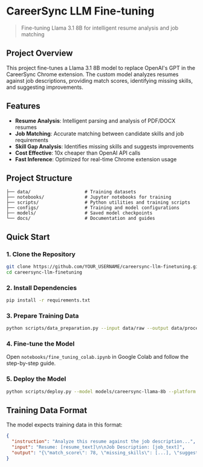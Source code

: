 # CareerSync LLM Fine-tuning

> Fine-tuning Llama 3.1 8B for intelligent resume analysis and job matching

##  Project Overview

This project fine-tunes a Llama 3.1 8B model to replace OpenAI's GPT in the CareerSync Chrome extension. The custom model analyzes resumes against job descriptions, providing match scores, identifying missing skills, and suggesting improvements.

##  Features

- **Resume Analysis**: Intelligent parsing and analysis of PDF/DOCX resumes
- **Job Matching**: Accurate matching between candidate skills and job requirements
- **Skill Gap Analysis**: Identifies missing skills and suggests improvements
- **Cost Effective**: 10x cheaper than OpenAI API calls
- **Fast Inference**: Optimized for real-time Chrome extension usage

##  Project Structure

```
├── data/                    # Training datasets
├── notebooks/               # Jupyter notebooks for training
├── scripts/                 # Python utilities and training scripts
├── configs/                 # Training and model configurations
├── models/                  # Saved model checkpoints
└── docs/                    # Documentation and guides
```

##  Quick Start

### 1. Clone the Repository
```bash
git clone https://github.com/YOUR_USERNAME/careersync-llm-finetuning.git
cd careersync-llm-finetuning
```

### 2. Install Dependencies
```bash
pip install -r requirements.txt
```

### 3. Prepare Training Data
```bash
python scripts/data_preparation.py --input data/raw --output data/processed
```

### 4. Fine-tune the Model
Open `notebooks/fine_tuning_colab.ipynb` in Google Colab and follow the step-by-step guide.

### 5. Deploy the Model
```bash
python scripts/deploy.py --model models/careersync-llama-8b --platform huggingface
```

##  Training Data Format

The model expects training data in this format:

```json
{
  "instruction": "Analyze this resume against the job description...",
  "input": "Resume: [resume_text]\n\nJob Description: [job_text]",
  "output": "{\"match_score\": 78, \"missing_skills\": [...], \"suggestions\": [...]}"
}